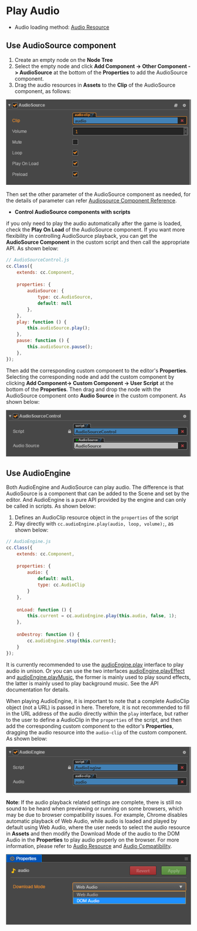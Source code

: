 # Play Audio

- Audio loading method: [Audio Resource](../asset-workflow/audio-asset.md)

## Use AudioSource component

1. Create an empty node on the **Node Tree**
2. Select the empty node and click **Add Component -> Other Component -> AudioSource** at the bottom of the **Properties** to add the AudioSource component.
3. Drag the audio resources in **Assets** to the **Clip** of the AudioSource component, as follows:

![](audio/audiosource.png)

Then set the other parameter of the AudioSource component as needed, for the details of parameter can refer [Audiosource Component Reference](../components/audiosource.md).

- **Control AudioSource components with scripts**

if you only need to play the audio automatically after the game is loaded, check the **Play On Load** of the AudioSource component. If you want more flexibility in controlling AudioSource playback, you can get the **AudioSource Component** in the custom script and then call the appropriate API. As shown below:

```js
// AudioSourceControl.js
cc.Class({
    extends: cc.Component,

    properties: {
        audioSource: {
            type: cc.AudioSource,
            default: null
        },
    },
    play: function () {
        this.audioSource.play();
    },
    pause: function () {
        this.audioSource.pause();
    },
});
```

Then add the corresponding custom component to the editor's **Properties**. Selecting the corresponding node and add the custom component by clicking **Add Component-> Custom Component -> User Script** at the bottom of the **Properties**. Then drag and drop the node with the AudioSource component onto **Audio Source** in the custom component. As shown below:

![](audio/audiosourcecontrol.png)

## Use AudioEngine

Both AudioEngine and AudioSource can play audio. The difference is that AudioSource is a component that can be added to the Scene and set by the editor. And AudioEngine is a pure API provided by the engine and can only be called in scripts. As shown below:

1. Defines an AudioClip resource object in the `properties` of the script
2. Play directly with `cc.audioEngine.play(audio, loop, volume);`, as shown below:

```js
// AudioEngine.js
cc.Class({
    extends: cc.Component,

    properties: {
        audio: {
            default: null,
            type: cc.AudioClip
        }
    },

    onLoad: function () {
        this.current = cc.audioEngine.play(this.audio, false, 1);
    },

    onDestroy: function () {
        cc.audioEngine.stop(this.current);
    }
});
```

It is currently recommended to use the [audioEngine.play](../api/en/classes/audioEngine.html#play) interface to play audio in unison. Or you can use the two interfaces [audioEngine.playEffect](../api/en/classes/audioEngine.html#playeffect) and [audioEngine.playMusic](../api/en/classes/audioEngine.html#playmusic), the former is mainly used to play sound effects, the latter is mainly used to play background music. See the API documentation for details.

When playing AudioEngine, it is important to note that a complete AudioClip object (not a URL) is passed in here. Therefore, it is not recommended to fill in the URL address of the audio directly within the `play` interface, but rather to the user to define a AudioClip in the `properties` of the script, and then add the corresponding custom component to the editor's **Properties**, dragging the audio resource into the `audio-clip` of the custom component. As shown below:

![](audio/audioengine.png)

**Note**: If the audio playback related settings are complete, there is still no sound to be heard when previewing or running on some browsers, which may be due to browser compatibility issues. For example, Chrome disables automatic playback of Web Audio, while audio is loaded and played by default using Web Audio, where the user needs to select the audio resource in **Assets** and then modify the Download Mode of the audio to the DOM Audio in the **Properties** to play audio properly on the browser. For more information, please refer to [Audio Resource](../asset-workflow/audio-asset.md) and [Audio Compatibility](compatibility.md).

![](audio/mode.png)
